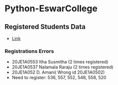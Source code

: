 # Python-EswarCollege
## Registered Students Data
- [Link](https://docs.google.com/spreadsheets/d/1rUTvawscudDlfbwohu-eYIN1_7OxsRQef-7Gk2Iw7xw/edit?usp=sharing)
### Registrations Errors
- 20JE1A0553	Itha Susmitha (2 times registered)
- 20JE1A0537	Nalamala Raraju (2 times registered)
- 20JE1A052	D. Amani( Wrong id 20JE1A0502)
- Need to register: 536, 557, 552, 548, 558, 520
